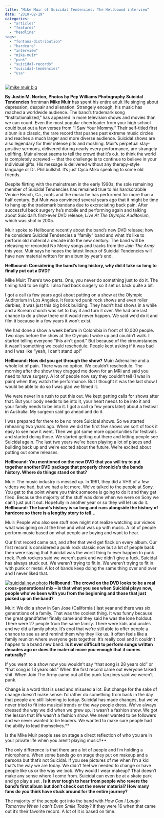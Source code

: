 ```yaml
---
title: "Mike Muir of Suicidal Tendencies: The Hellbound interview"
date: "2010-02-19"
categories: 
  - "articles"
  - "features"
  - "headline"
tags: 
  - "fontana-distribution"
  - "hardcore"
  - "interview"
  - "mike-muir"
  - "punk"
  - "suicidal-records"
  - "suicidal-tendencies"
  - "usa"
---
```


[![mike muir big](http://www.hellbound.ca/wp-content/uploads/2010/02/mike-muir-big.jpg "mike muir big")](http://www.hellbound.ca/wp-content/uploads/2010/02/mike-muir-big.jpg)

**By Justin M. Norton, Photos by Pep Williams Photography** **Suicidal Tendencies** frontman **Mike Muir** has spent his entire adult life singing about depression, despair and alienation. Strangely enough, his music has reached a worldwide audience. The band’s trademark song “Institutionalized,” has appeared in more television shows and movies than we can count. Even the most popular cheerleader from your high school could bust out a few verses from “I Saw Your Mommy.” Their self-titled first album is a classic, the rare record that pushes past extreme music circles and reaches a much larger and more diverse audience. Suicidal shows are also legendary for their intense pits and moshing. Muir’s perpetual stay-positive sermons, delivered during nearly every performance, are strangely uplifting. Muir almost seems to tell the crowd that it’s o.k. to think the world is completely screwed -- that the challenge is to continue to believe in your individual gifts. His message is delivered without any therapy-style language or Dr. Phil bullshit. It’s just Cyco Miko speaking to some old friends.

Despite flirting with the mainstream in the early 1990s, the sole remaining member of Suicidal Tendencies has remained true to his hardscrabble Venice Beach, Ca., roots and the music he has performed for more than a half century. But Muir was convinced several years ago that it might be time to hang up the trademark bandana due to excruciating back pain. After successful back surgery he’s mobile and performing again and talking about Suicidal’s first-ever DVD release, _Live At The Olympic Auditorium_, which was shot in 2005.

Muir spoke to Hellbound recently about the band’s new DVD release; how he considers Suicidal Tendencies a “family” band and what it’s like to perform old material a decade into the new century. The band will be releasing re-recorded No Mercy songs and tracks from the _Join The Army_ this year. Muir says he hopes the latest lineup of Suicidal Tendencies will have new material written for an album by year’s end.

**Hellbound: Considering the band’s long history, why did it take so long to finally put out a DVD?**

Mike Muir: There’s two parts. One, you never do something just to do it. The timing had to be right. I also had back surgery so it set us back quite a bit.

I got a call (a few years ago) about putting on a show at the Olympic Auditorium in Los Angeles. It featured punk rock shows and even roller derbies; it was just this big brick building. They hadn’t had shows in a while and a Korean church was set to buy it and turn it over. We had one last chance to do a show there or it would never happen. We said we’d do it and film it because in a few years it won’t exist.

We had done a show a week before in Colombia in front of 10,000 people. Two days before the show at the Olympic I woke up and couldn’t walk. I started telling everyone “this ain't good.” But because of the circumstances it wasn’t something we could reschedule. People kept asking if it was bad and I was like “yeah, I can’t stand up!”

**Hellbound: How did you get through the show?** Muir: Adrenaline and a whole lot of pain. There was no option. We couldn’t reschedule. The morning after the show they dragged me down for an MRI and said you need to have surgery. A lot of people now say they couldn’t tell (I was in pain) when they watch the performance. But I thought it was the last show I would be able to do so I was glad we filmed it.

We were never in a rush to put this out. We kept getting calls for shows after that. But your body needs to be into it, your heart needs to be into it and your family needs to be into it. I got a call (a few years later) about a festival in Australia. My surgeon said go ahead and do it.

I was prepared for there to be no more Suicidal shows. So we started rehearing two years ago. When we did the first few shows we sort of took it easy to see how it went. Then we got some more opportunities for festivals and started doing those. We started getting out there and letting people see Suicidal again. The last two years we’ve been playing a lot of places and building back up and we’re excited about the future. We’re excited about putting out some releases.

**Hellbound: You mentioned on the new DVD that you will try to put together another DVD package that properly chronicle’s the bands history. Where do things stand on that?**

Muir: The music industry is messed up. In 1991, they did a VHS of a few videos we had, but we had a lot more. We’ve talked to the people at Sony. You get to the point where you think someone is going to do it and they get fired. Because the majority of the stuff was done when we were on Sony we can’t just put it out. Hopefully in another year or so they will let us do it. **Hellbound: The band’s history is so long and runs alongside the history of hardcore so there is a lengthy story to tell…**

Muir: People who also see stuff now might not realize watching our videos what was going on at the time and what was up with music. A lot of people perform music based on what people are buying and want to hear.

Our first record came out, and after that we’d get flack on every album. Our first record is considered a punk rock classic now but a lot of people back then were saying that Suicidal was the worst thing to ever happen to punk rock. Punk rockers said we weren’t punk and we didn’t give a fuck. Suicidal has always stuck out. We weren’t trying to fit in. We weren’t trying to fit in with punk or metal. A lot of bands keep doing the same thing over and over and I never liked that.

[![suicidal new photo](http://www.hellbound.ca/wp-content/uploads/2010/02/suicidal-new-photo.jpg "suicidal new photo")](http://www.hellbound.ca/wp-content/uploads/2010/02/suicidal-new-photo.jpg) **Hellbound: The crowd on the DVD looks to be a real cross-generational mix – is that what you see when Suicidal plays now, people who’ve been with you from the beginning and those that just picked up on the band?**

Muir: We did a show in San Jose (California ) last year and there was six generations of a family. That was the coolest thing. It was funny because the great grandfather finally came and they said he was the lone holdout. There were 27 people from the same family. There were kids and uncles and we did a family photo. It’s cool that we’re still able to offer people a chance to see us and remind them why they like us. It often feels like a family reunion where everyone gets together. It’s really cool and it couldn’t happen to a brand new band. **Is it ever difficult to perform songs written decades ago or does the material move you enough that it comes naturally?**

If you went to a show now you wouldn’t say “that song is 28 years old” or “that song is 13 years old.” When the first record came out everyone talked shit. When Join The Army came out all the punk fanzines said we weren’t punk.

Change is a word that is used and misused a lot. But change for the sake of change doesn’t make sense. I’d rather do something from back in the day that people are still listening to today. Suicidal has made changes, but we’ve never tried to fit into musical trends or the way people dress. We’ve always dressed the way we did when we grew up. It wasn’t a fashion show. We got the lesson that life wasn’t a fashion show. We never wanted to be followers and we never wanted to be leaders. We wanted to make sure people had the ability to lead themselves.**

Is the Mike Muir people see on stage a direct reflection of who you are in your private life when you aren’t playing music?**

The only difference is that there are a lot of people and I’m holding a microphone. When some bands go on stage they put on makeup and a persona but that’s not Suicidal. If you see pictures of me when I’m a kid that’s the way we are today. We didn’t feel we needed to change or have people like us or the way we look. Why would I wear makeup? That doesn’t make any sense where I come from. Suicidal can even be at a skate park and go play a set . **Is it ever tough to hear from people who revere the band’s first album but don’t check out the newer material? How many fans do you think have stuck around for the entire journey?**

The majority of the people got into the band with _How Can I Laugh Tomorrow When I can’t Even Smile Today?_ If they were 16 when that came out it’s their favorite record. A lot of it is based on time.
